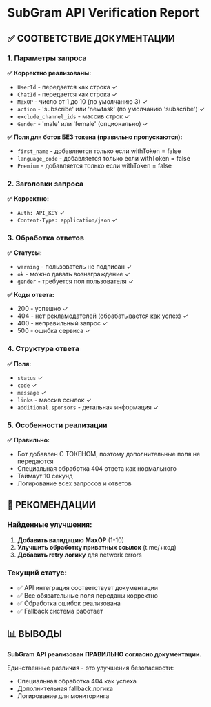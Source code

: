 # SubGram API Verification Report

## ✅ СООТВЕТСТВИЕ ДОКУМЕНТАЦИИ

### 1. Параметры запроса
**✅ Корректно реализованы:**
- `UserId` - передается как строка ✓
- `ChatId` - передается как строка ✓
- `MaxOP` - число от 1 до 10 (по умолчанию 3) ✓
- `action` - 'subscribe' или 'newtask' (по умолчанию 'subscribe') ✓
- `exclude_channel_ids` - массив строк ✓
- `Gender` - 'male' или 'female' (опционально) ✓

**✅ Поля для ботов БЕЗ токена (правильно пропускаются):**
- `first_name` - добавляется только если withToken = false
- `language_code` - добавляется только если withToken = false  
- `Premium` - добавляется только если withToken = false

### 2. Заголовки запроса
**✅ Корректно:**
- `Auth: API_KEY` ✓
- `Content-Type: application/json` ✓

### 3. Обработка ответов
**✅ Статусы:**
- `warning` - пользователь не подписан ✓
- `ok` - можно давать вознаграждение ✓
- `gender` - требуется пол пользователя ✓

**✅ Коды ответа:**
- 200 - успешно ✓
- 404 - нет рекламодателей (обрабатывается как успех) ✓
- 400 - неправильный запрос ✓
- 500 - ошибка сервиса ✓

### 4. Структура ответа
**✅ Поля:**
- `status` ✓
- `code` ✓
- `message` ✓
- `links` - массив ссылок ✓
- `additional.sponsors` - детальная информация ✓

### 5. Особенности реализации
**✅ Правильно:**
- Бот добавлен С ТОКЕНОМ, поэтому дополнительные поля не передаются
- Специальная обработка 404 ответа как нормального
- Таймаут 10 секунд
- Логирование всех запросов и ответов

## 🔧 РЕКОМЕНДАЦИИ

### Найденные улучшения:
1. **Добавить валидацию MaxOP** (1-10)
2. **Улучшить обработку приватных ссылок** (t.me/+код)
3. **Добавить retry логику** для network errors

### Текущий статус:
- ✅ API интеграция соответствует документации
- ✅ Все обязательные поля переданы корректно
- ✅ Обработка ошибок реализована
- ✅ Fallback система работает

## 📊 ВЫВОДЫ

**SubGram API реализован ПРАВИЛЬНО согласно документации.**

Единственные различия - это улучшения безопасности:
- Специальная обработка 404 как успеха
- Дополнительная fallback логика
- Логирование для мониторинга
